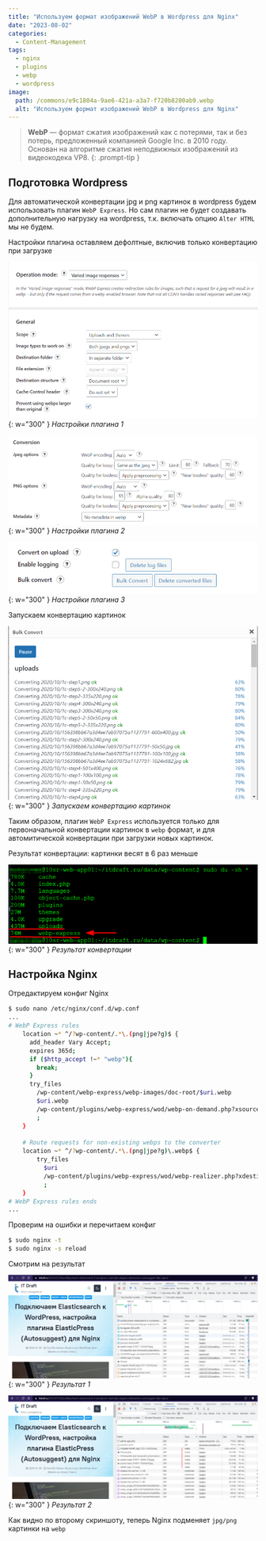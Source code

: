 ```yaml
---
title: "Используем формат изображений WebP в Wordpress для Nginx"
date: "2023-08-02"
categories: 
  - Content-Management
tags: 
  - nginx
  - plugins
  - webp
  - wordpress
image:
  path: /commons/e9c1804a-9ae6-421a-a3a7-f720b8200ab9.webp
  alt: "Используем формат изображений WebP в Wordpress для Nginx"
---
```


> **WebP** — формат сжатия изображений как с потерями, так и без потерь, предложенный компанией Google Inc. в 2010 году. Основан на алгоритме сжатия неподвижных изображений из видеокодека VP8.
{: .prompt-tip }

## Подготовка Wordpress

Для автоматической конвертации jpg и png картинок в wordpress будем использовать плагин `WebP Express`. Но сам плагин не будет создавать дополнительную нагрузку на wordpress, т.к. включать опцию `Alter HTML` мы не будем.

Настройки плагина оставляем дефолтные, включив только конвертацию при загрузке

![Настройки плагина 1](/assets/img/posts/2023/08/02/webpexp2.png){: w="300" }
_Настройки плагина 1_

![Настройки плагина 2](/assets/img/posts/2023/08/02/webpexp3.png){: w="300" }
_Настройки плагина 2_

![Настройки плагина 3](/assets/img/posts/2023/08/02/webpexp4.png){: w="300" }
_Настройки плагина 3_

Запускаем конвертацию картинок

![Запускаем конвертацию картинок](/assets/img/posts/2023/08/02/webpexp1.png){: w="300" }
_Запускаем конвертацию картинок_

Таким образом, плагин `WebP Express` используется только для первоначальной конвертации картинок в `webp` формат, и для автомитической конвертации при загрузки новых картинок.

Результат конвертации: картинки весят в 6 раз меньше

![Результат конвертации](/assets/img/posts/2023/08/02/image-1.png){: w="300" }
_Результат конвертации_

## Настройка Nginx

Отредактируем конфиг Nginx
```sh
$ sudo nano /etc/nginx/conf.d/wp.conf
...
# WebP Express rules
    location ~* ^/?wp-content/.*\.(png|jpe?g)$ {
      add_header Vary Accept;
      expires 365d;
      if ($http_accept !~* "webp"){
        break;
      }
      try_files
        /wp-content/webp-express/webp-images/doc-root/$uri.webp
        $uri.webp
        /wp-content/plugins/webp-express/wod/webp-on-demand.php?xsource=x$request_filename&wp-content=wp-content
        ;
    }

    # Route requests for non-existing webps to the converter
    location ~* ^/?wp-content/.*\.(png|jpe?g)\.webp$ {
        try_files
          $uri
          /wp-content/plugins/webp-express/wod/webp-realizer.php?xdestination=x$request_filename&wp-content=wp-content
          ;
    }
# WebP Express rules ends
...
```

Проверим на ошибки и перечитаем конфиг
```sh
$ sudo nginx -t
$ sudo nginx -s reload
```

Смотрим на результат

![Результат 1](/assets/img/posts/2023/08/02/webpexp5-1024x425.png){: w="300" }
_Результат 1_

![Результат 2](/assets/img/posts/2023/08/02/webpexp6-1024x425.png){: w="300" }
_Результат 2_

Как видно по второму скриншоту, теперь Nginx подменяет `jpg/png` картинки на `webp`
